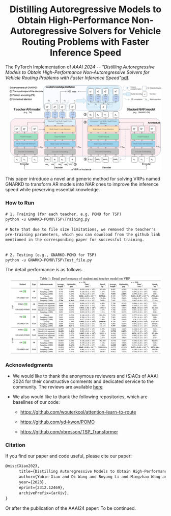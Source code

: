 <h1 align="center"> Distilling Autoregressive Models to Obtain High-Performance Non-Autoregressive Solvers for Vehicle Routing Problems with Faster Inference Speed </h1>


The PyTorch Implementation of *AAAI 2024 -- "Distilling Autoregressive Models to Obtain High-Performance Non-Autoregressive Solvers for Vehicle Routing Problems with Faster Inference Speed"*[pdf](https://arxiv.org/abs/2312.12469).

<p align="center"><img src="./imgs/main.jpg" width=95%></p>

This paper introduce a novel and generic method for solving VRPs named GNARKD to transform AR models into NAR ones to improve the inference speed while preserving essential knowledge.


### How to Run


```shell
# 1. Training (for each teacher, e.g. POMO for TSP)
python -u GNARKD-POMO\TSP\Training.py

# Note that due to file size limitations, we removed the teacher's pre-training parameters, which you can download from the github link mentioned in the corresponding paper for successful training.


# 2. Testing (e.g., GNARKD-POMO for TSP)
python -u GNARKD-POMO\TSP\Test_file.py
```

The detail performance is as follows.
<p align="center"><img src="./imgs/Performance.jpg" width=95%></p>


### Acknowledgments

* We would like to thank the anonymous reviewers and (S)ACs of AAAI 2024 for their constructive comments and dedicated service to the community. The reviews are available [here](https://github.com/xybFight/GNARKD/blob/master/AAAI24_Comments.pdf)
* We also would like to thank the following repositories, which are baselines of our code:

  * https://github.com/wouterkool/attention-learn-to-route

  * https://github.com/yd-kwon/POMO

  * https://github.com/xbresson/TSP_Transformer


### Citation

If you find our paper and code useful, please cite our paper:

```tex
@misc{Xiao2023,
      title={Distilling Autoregressive Models to Obtain High-Performance Non-Autoregressive Solvers for Vehicle Routing Problems with Faster Inference Speed}, 
      author={Yubin Xiao and Di Wang and Boyang Li and Mingzhao Wang and Xuan Wu and Changliang Zhou and You Zhou},
      year={2023},
      eprint={2312.12469},
      archivePrefix={arXiv},
}
```
Or after the publication of the AAAI24 paper:
To be continued.


